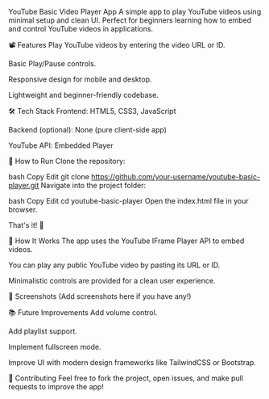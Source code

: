 YouTube Basic Video Player App
A simple app to play YouTube videos using minimal setup and clean UI.
Perfect for beginners learning how to embed and control YouTube videos in applications.

📽️ Features
Play YouTube videos by entering the video URL or ID.

Basic Play/Pause controls.

Responsive design for mobile and desktop.

Lightweight and beginner-friendly codebase.

🛠️ Tech Stack
Frontend: HTML5, CSS3, JavaScript

Backend (optional): None (pure client-side app)

YouTube API: Embedded Player

🚀 How to Run
Clone the repository:

bash
Copy
Edit
git clone https://github.com/your-username/youtube-basic-player.git
Navigate into the project folder:

bash
Copy
Edit
cd youtube-basic-player
Open the index.html file in your browser.

That's it! 🎉

🧩 How It Works
The app uses the YouTube IFrame Player API to embed videos.

You can play any public YouTube video by pasting its URL or ID.

Minimalistic controls are provided for a clean user experience.

📸 Screenshots
(Add screenshots here if you have any!)

📚 Future Improvements
Add volume control.

Add playlist support.

Implement fullscreen mode.

Improve UI with modern design frameworks like TailwindCSS or Bootstrap.

🤝 Contributing
Feel free to fork the project, open issues, and make pull requests to improve the app!

